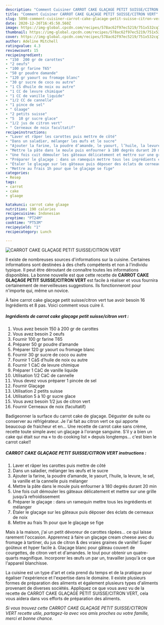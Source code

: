```yaml
---
description: "Comment Cuisiner CARROT CAKE GLAÇAGE PETIT SUISSE/CITRON VERT"
title: "Comment Cuisiner CARROT CAKE GLAÇAGE PETIT SUISSE/CITRON VERT"
slug: 5898-comment-cuisiner-carrot-cake-glacage-petit-suisse-citron-vert
date: 2020-12-26T16:45:50.560Z
image: https://img-global.cpcdn.com/recipes/578ac62f97ec5219/751x532cq70/carrot-cake-glacage-petit-suissecitron-vert-photo-principale-de-la-recette.jpg
thumbnail: https://img-global.cpcdn.com/recipes/578ac62f97ec5219/751x532cq70/carrot-cake-glacage-petit-suissecitron-vert-photo-principale-de-la-recette.jpg
cover: https://img-global.cpcdn.com/recipes/578ac62f97ec5219/751x532cq70/carrot-cake-glacage-petit-suissecitron-vert-photo-principale-de-la-recette.jpg
author: Adeline Mitchell
ratingvalue: 4.3
reviewcount: 15
recipeingredient:
- "150  200 gr de carottes"
- "2 oeufs"
- "100 gr farine T65"
- "50 gr poudre damande"
- "120 gr yaourt ou fromage blanc"
- "30 gr sucre de coco ou autre"
- "1 CS dhuile de noix ou autre"
- "1 CC de levure chimique"
- "1 CC de vanille liquide"
- "1/2 CC de cannelle"
- "1 pince de sel"
- " Glaage"
- "2 petits suisse"
- "5  10 gr sucre glace"
- "1/2 jus de citron vert"
- " Cerneaux de noix facultatif"
recipeinstructions:
- "Laver et râper les carottes puis mettre de côté"
- "Dans un saladier, mélanger les œufs et le sucre"
- "Ajouter la farine, la poudre d’amande, le yaourt, l’huile, la levure, le sel, la vanille et la cannelle puis mélanger"
- "Mettre la pâte dans le moule puis enfourner à 180 degrés durant 20 min"
- "Une fois cuit démouler les gâteaux délicatement et mettre sur une grille jusqu’à refroidissement"
- "Préparer le glaçage : dans un ramequin mettre tous les ingrédients et mélanger"
- "Étaler le glaçage sur les gâteaux puis déposer des éclats de cerneaux de noix"
- "Mettre au frais 1h pour que le glaçage se fige"
categories:
- Resep
tags:
- carrot
- cake
- glaage

katakunci: carrot cake glaage 
nutrition: 190 calories
recipecuisine: Indonesian
preptime: "PT24M"
cooktime: "PT53M"
recipeyield: "1"
recipecategory: Lunch

---
```



![CARROT CAKE GLAÇAGE PETIT SUISSE/CITRON VERT](https://img-global.cpcdn.com/recipes/578ac62f97ec5219/751x532cq70/carrot-cake-glacage-petit-suissecitron-vert-photo-principale-de-la-recette.jpg)

Il existe de nombreuses sources d'informations sur la cuisine. Certaines informations sont destinées à des chefs compétents et non à l'individu typique. Il peut être déroutant de connaître toutes les informations disponibles. La bonne nouvelle est que cette recette de <strong> CARROT CAKE GLAÇAGE PETIT SUISSE/CITRON VERT </strong> est facile à réaliser et vous fournira certainement de merveilleuses suggestions. Ils fonctionneront pour n'importe qui, même un novice.

<!--inarticleads1-->

À faire carrot cake glaçage petit suisse/citron vert tue avoir besoin 16 Ingrédients et 8 pas. Voici comment vous cuire il.

##### Ingrédients de carrot cake glaçage petit suisse/citron vert :

1. Vous avez besoin 150 à 200 gr de carottes
1. Vous avez besoin 2 oeufs
1. Fournir 100 gr farine T65
1. Préparer 50 gr poudre d’amande
1. Préparer 120 gr yaourt ou fromage blanc
1. Fournir 30 gr sucre de coco ou autre
1. Fournir 1 CàS d’huile de noix ou autre
1. Fournir 1 CàC de levure chimique
1. Préparer 1 CàC de vanille liquide
1. Utilisation 1/2 CàC de cannelle
1. Vous devez vous préparer 1 pincée de sel
1. Fournir  Glaçage
1. Utilisation 2 petits suisse
1. Utilisation 5 à 10 gr sucre glace
1. Vous avez besoin 1/2 jus de citron vert
1. Fournir  Cerneaux de noix (facultatif)


Badigeonner la surface du carrot cake de glaçage. Déguster de suite ou conserver au réfrigérateur. Je l&#39;ai fait au citron vert ce qui apporte beaucoup de fraicheur et en… Une recette de carrot cake sans crème, recette toute simple avec un glaçage à l&#39;orange sanguine. S&#39;il y a bien un cake qui était sur ma « to do cooking list » depuis longtemps… c&#39;est bien le carrot cake!! 

<!--inarticleads2-->

##### CARROT CAKE GLAÇAGE PETIT SUISSE/CITRON VERT instructions :

1. Laver et râper les carottes puis mettre de côté
1. Dans un saladier, mélanger les œufs et le sucre
1. Ajouter la farine, la poudre d’amande, le yaourt, l’huile, la levure, le sel, la vanille et la cannelle puis mélanger
1. Mettre la pâte dans le moule puis enfourner à 180 degrés durant 20 min
1. Une fois cuit démouler les gâteaux délicatement et mettre sur une grille jusqu’à refroidissement
1. Préparer le glaçage : dans un ramequin mettre tous les ingrédients et mélanger
1. Étaler le glaçage sur les gâteaux puis déposer des éclats de cerneaux de noix
1. Mettre au frais 1h pour que le glaçage se fige


Mais à la maison, j&#39;ai un petit dévoreur de carottes râpées… ce qui laisse rarement l&#39;occasion. Apprennez à faire un glaçage cream cheese avec du fromage à tartiner, du jus de citron &amp; des vraies graines de vanille! Super goûteux et hyper facile à. Glaçage blanc pour gâteau couvert de courgettes, de citron vert et d&#39;amandes. le tout pour obtenir un quatre-quarts magnifique. Incorporer les œufs un par un, travailler jusqu&#39;à ce que l&#39;appareil blanchisse. 

<!--inarticleads1-->

<p>
La cuisine est un type d'art et cela prend du temps et de la pratique pour égaliser l'expérience et l'expertise dans le domaine. Il existe plusieurs formes de préparation des aliments et également plusieurs types d'aliments provenant de diverses sociétés. Appliquez ce que vous avez vu de la recette de CARROT CAKE GLAÇAGE PETIT SUISSE/CITRON VERT, cela vous aidera dans vos efforts de préparation des aliments.
</p>

<p>
<i>Si vous trouvez cette CARROT CAKE GLAÇAGE PETIT SUISSE/CITRON VERT recette utile, partagez-la avec vos amis proches ou votre famille, merci et bonne chance.</i>
</p>
